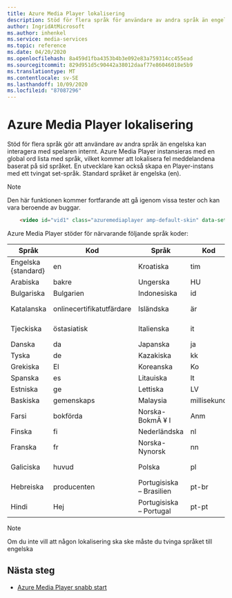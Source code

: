 ```yaml
---
title: Azure Media Player lokalisering
description: Stöd för flera språk för användare av andra språk än engelska.
author: IngridAtMicrosoft
ms.author: inhenkel
ms.service: media-services
ms.topic: reference
ms.date: 04/20/2020
ms.openlocfilehash: 8a459d1fba4353b4b3e092e83a759314cc455ead
ms.sourcegitcommit: 829d951d5c90442a38012daaf77e86046018e5b9
ms.translationtype: MT
ms.contentlocale: sv-SE
ms.lasthandoff: 10/09/2020
ms.locfileid: "87087296"
---
```

# <a name="azure-media-player-localization"></a>Azure Media Player lokalisering #

Stöd för flera språk gör att användare av andra språk än engelska kan interagera med spelaren internt. Azure Media Player instansieras med en global ord lista med språk, vilket kommer att lokalisera fel meddelandena baserat på sid språket. En utvecklare kan också skapa en Player-instans med ett tvingat set-språk. Standard språket är engelska (en).

> [!NOTE]
> Den här funktionen kommer fortfarande att gå igenom vissa tester och kan vara beroende av buggar.

```html
    <video id="vid1" class="azuremediaplayer amp-default-skin" data-setup='{"language":"es"}'>...</video>
```

Azure Media Player stöder för närvarande följande språk koder:

| Språk            | Kod | Språk                | Kod   | Språk                | Kod         |
|---------------------|------|-------------------------|--------|-------------------------|--------------|
| Engelska {standard}   | en   | Kroatiska                | tim     | Rumänska                | ro           |
| Arabiska              | bakre   | Ungerska               | HU     | Slovakiska                  | sk           |
| Bulgariska           | Bulgarien   | Indonesiska              | id     | Slovene                 | SL           |
| Katalanska             | onlinecertifikatutfärdare   | Isländska               | är     | Serbiska (kyrillisk)      | sr-cyrl-CS   |
| Tjeckiska               | östasiatisk   | Italienska                 | it     | Serbiska (latinsk)         | sr-latn-rs   |
| Danska              | da   | Japanska                | ja     | Ryska                 | ru           |
| Tyska              | de   | Kazakiska                  | kk     | Svenska                 | sv           |
| Grekiska               | El   | Koreanska                  | Ko     | Thailändska                    | i:te           |
| Spanska             | es   | Litauiska              | lt     | Tagalog                 | TL           |
| Estniska            | ge   | Lettiska                 | LV     | Turkiska                 | TR           |
| Baskiska              | gemenskaps   | Malaysia               | millisekund     | Ukrainska               | Storbritannien           |
| Farsi               | bokförda   | Norska-BokmÃ ¥ l     | Anm     | Urdu                    | vilken           |
| Finska             | fi   | Nederländska                   | nl     | Vietnamesiska              | Vi           |
| Franska              | fr   | Norska-Nynorsk     | nn     | Kinesiska – Förenklad    | zh-hans      |
| Galiciska            | huvud   | Polska                  | pl     | Kinesiska (traditionell)   | zh-Hant      |
| Hebreiska              | producenten   | Portugisiska – Brasilien     | pt-br  |                         |              |
| Hindi               | Hej   | Portugisiska – Portugal   | pt-pt  |                         |              |


> [!NOTE]
> Om du inte vill att någon lokalisering ska ske måste du tvinga språket till engelska

## <a name="next-steps"></a>Nästa steg ##

- [Azure Media Player snabb start](azure-media-player-quickstart.md)
